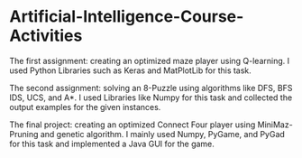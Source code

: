 # Artificial-Intelligence-Course-Activities

The first assignment: creating an optimized maze player using Q-learning. I used Python Libraries such as Keras and MatPlotLib for this task.

The second assignment: solving an 8-Puzzle using algorithms like DFS, BFS IDS, UCS, and A*. 
I used Libraries like Numpy for this task and collected the output examples for the given instances.

The final project: creating an optimized Connect Four player using MiniMaz-Pruning and genetic algorithm. I mainly used Numpy, PyGame, and PyGad for this task and
implemented a Java GUI for the game.
